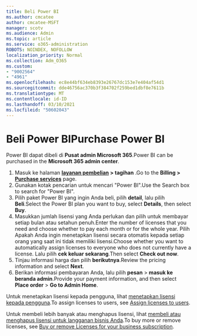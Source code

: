 ```yaml
---
title: Beli Power BI
ms.author: cmcatee
author: cmcatee-MSFT
manager: scotv
ms.audience: Admin
ms.topic: article
ms.service: o365-administration
ROBOTS: NOINDEX, NOFOLLOW
localization_priority: Normal
ms.collection: Adm_O365
ms.custom:
- "9002564"
- "4961"
ms.openlocfilehash: ec8e44bf634eb8393e26767dc153e7e404af54d1
ms.sourcegitcommit: dde46756ac370b3f384702f259bed1dbf8e7611b
ms.translationtype: MT
ms.contentlocale: id-ID
ms.lasthandoff: 03/10/2021
ms.locfileid: "50602043"
---
```

# <a name="purchase-power-bi"></a><span data-ttu-id="cf8fd-102">Beli Power BI</span><span class="sxs-lookup"><span data-stu-id="cf8fd-102">Purchase Power BI</span></span>

<span data-ttu-id="cf8fd-103">Power BI dapat dibeli di **Pusat admin Microsoft 365**.</span><span class="sxs-lookup"><span data-stu-id="cf8fd-103">Power BI can be purchased in the **Microsoft 365 admin center**.</span></span>

1. <span data-ttu-id="cf8fd-104">Masuk ke halaman **[layanan pembelian](https://go.microsoft.com/fwlink/p/?linkid=868433) > tagihan** .</span><span class="sxs-lookup"><span data-stu-id="cf8fd-104">Go to the **Billing > [Purchase services](https://go.microsoft.com/fwlink/p/?linkid=868433)** page.</span></span>
2. <span data-ttu-id="cf8fd-105">Gunakan kotak pencarian untuk mencari "Power BI".</span><span class="sxs-lookup"><span data-stu-id="cf8fd-105">Use the Search box to search for "Power BI".</span></span>
3. <span data-ttu-id="cf8fd-106">Pilih paket Power BI yang ingin Anda beli, pilih **detail**, lalu pilih **Beli**.</span><span class="sxs-lookup"><span data-stu-id="cf8fd-106">Select the Power BI plan you want to buy, select **Details**, then select **Buy**.</span></span>
4. <span data-ttu-id="cf8fd-107">Masukkan jumlah lisensi yang Anda perlukan dan pilih untuk membayar setiap bulan atau setahun penuh.</span><span class="sxs-lookup"><span data-stu-id="cf8fd-107">Enter the number of licenses that you need and choose whether to pay each month or for the whole year.</span></span> <span data-ttu-id="cf8fd-108">Pilih Apakah Anda ingin menetapkan lisensi secara otomatis kepada setiap orang yang saat ini tidak memiliki lisensi.</span><span class="sxs-lookup"><span data-stu-id="cf8fd-108">Choose whether you want to automatically assign licenses to everyone who does not currently have a license.</span></span> <span data-ttu-id="cf8fd-109">Lalu pilih **cek keluar sekarang**.</span><span class="sxs-lookup"><span data-stu-id="cf8fd-109">Then select **Check out now**.</span></span>
5. <span data-ttu-id="cf8fd-110">Tinjau informasi harga dan pilih **berikutnya**.</span><span class="sxs-lookup"><span data-stu-id="cf8fd-110">Review the pricing information and select **Next**.</span></span>
6. <span data-ttu-id="cf8fd-111">Berikan informasi pembayaran Anda, lalu pilih **pesan**  >  **masuk ke beranda admin**.</span><span class="sxs-lookup"><span data-stu-id="cf8fd-111">Provide your payment information, and then select **Place order** > **Go to Admin Home**.</span></span>

<span data-ttu-id="cf8fd-112">Untuk menetapkan lisensi kepada pengguna, lihat [menetapkan lisensi kepada pengguna](https://docs.microsoft.com/microsoft-365/admin/manage/assign-licenses-to-users).</span><span class="sxs-lookup"><span data-stu-id="cf8fd-112">To assign licenses to users, see [Assign licenses to users](https://docs.microsoft.com/microsoft-365/admin/manage/assign-licenses-to-users).</span></span>

<span data-ttu-id="cf8fd-113">Untuk membeli lebih banyak atau menghapus lisensi, lihat [membeli atau menghapus lisensi untuk langganan bisnis Anda](https://docs.microsoft.com/microsoft-365/commerce/licenses/buy-licenses).</span><span class="sxs-lookup"><span data-stu-id="cf8fd-113">To buy more or remove licenses, see [Buy or remove Licenses for your business subscription](https://docs.microsoft.com/microsoft-365/commerce/licenses/buy-licenses).</span></span>